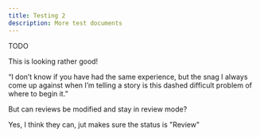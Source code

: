 ```yaml
---
title: Testing 2
description: More test documents
---
```

TODO

This is looking rather good!

“I don’t know if you have had the same experience, but the snag I always
 come up against when I’m telling a story is this dashed difficult 
problem of where to begin it.”

But can reviews be modified and stay in review mode?

Yes, I think they can, jut makes sure the status is "Review"
